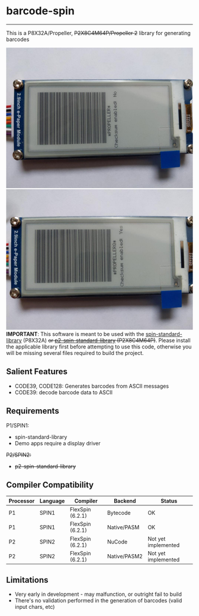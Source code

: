 # barcode-spin
--------------

This is a P8X32A/Propeller, ~~P2X8C4M64P/Propeller 2~~ library for generating barcodes

![CODE39 on E-Paper](https://github.com/avsa242/barcode-spin/blob/testing/code39-prop-epaper.jpg)
![CODE39 on E-Paper (w/Checksum)](https://github.com/avsa242/barcode-spin/blob/testing/code39-cksum-prop-epaper.jpg)
**IMPORTANT**: This software is meant to be used with the [spin-standard-library](https://github.com/avsa242/spin-standard-library) (P8X32A) ~~or [p2-spin-standard-library](https://github.com/avsa242/p2-spin-standard-library) (P2X8C4M64P)~~. Please install the applicable library first before attempting to use this code, otherwise you will be missing several files required to build the project.


## Salient Features

* CODE39, CODE128: Generates barcodes from ASCII messages
* CODE39: decode barcode data to ASCII


## Requirements

P1/SPIN1:
* spin-standard-library
* Demo apps require a display driver

~~P2/SPIN2:~~
* ~~p2-spin-standard-library~~


## Compiler Compatibility

| Processor | Language | Compiler               | Backend      | Status                |
|-----------|----------|------------------------|--------------|-----------------------|
| P1        | SPIN1    | FlexSpin (6.2.1)       | Bytecode     | OK                    |
| P1        | SPIN1    | FlexSpin (6.2.1)       | Native/PASM  | OK                    |
| P2        | SPIN2    | FlexSpin (6.2.1)       | NuCode       | Not yet implemented   |
| P2        | SPIN2    | FlexSpin (6.2.1)       | Native/PASM2 | Not yet implemented   |


## Limitations

* Very early in development - may malfunction, or outright fail to build
* There's no validation performed in the generation of barcodes (valid input chars, etc)


